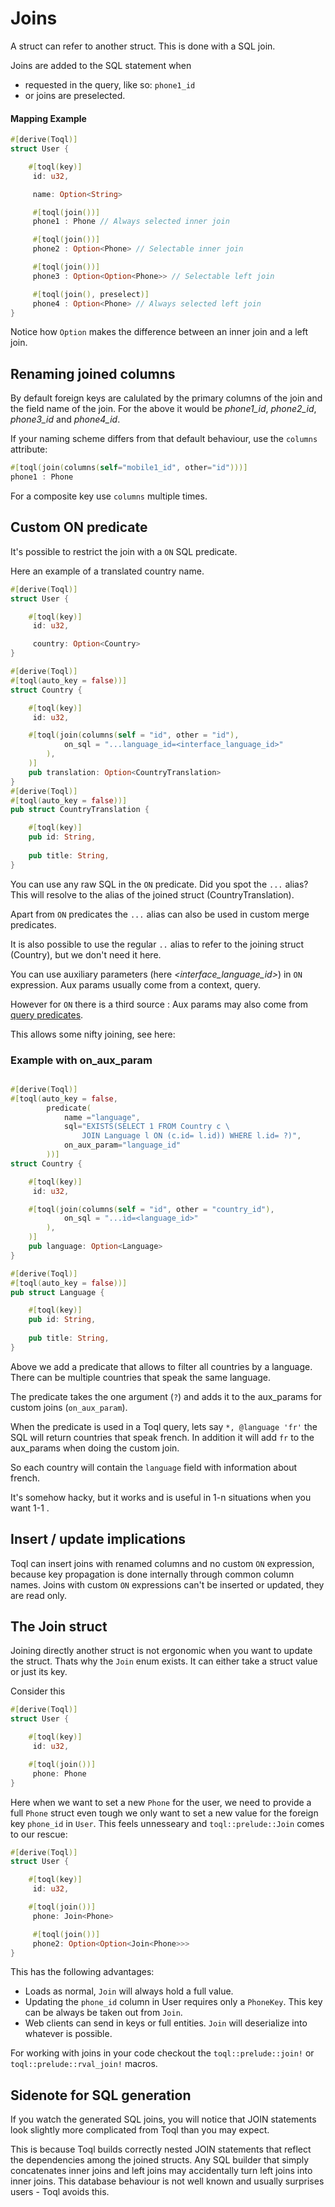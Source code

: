 
# Joins
A struct can refer to another struct. This is done with a SQL join. 

Joins are added to the SQL statement when
- requested in the query, like so: `phone1_id`
- or joins are preselected.


#### Mapping Example

```rust
#[derive(Toql)]
struct User {

	#[toql(key)]
	 id: u32,	

	 name: Option<String>

	 #[toql(join())]  
	 phone1 : Phone // Always selected inner join

	 #[toql(join())]  
	 phone2 : Option<Phone> // Selectable inner join

	 #[toql(join())]  
	 phone3 : Option<Option<Phone>> // Selectable left join

	 #[toql(join(), preselect)]  
	 phone4 : Option<Phone> // Always selected left join
}
```
Notice how `Option` makes the difference between an inner join and a left join.

## Renaming joined columns
By default foreign keys are calulated by the primary columns of the join and the field name of the join.
For the above it would be *phone1_id*, *phone2_id*, *phone3_id* and *phone4_id*.


If your naming scheme differs from that default behaviour, use the `columns` attribute:
```rust
#[toql(join(columns(self="mobile1_id", other="id")))]  
phone1 : Phone 
```

For a composite key use `columns` multiple times.


## Custom ON predicate

It's possible to restrict the join with a `ON` SQL predicate. 

Here an example of a translated country name. 

```rust
#[derive(Toql)]
struct User {

	#[toql(key)]
	 id: u32,	

	 country: Option<Country>
}

#[derive(Toql)]
#[toql(auto_key = false))]
struct Country {

	#[toql(key)]
	 id: u32,	

	#[toql(join(columns(self = "id", other = "id"), 
			on_sql = "...language_id=<interface_language_id>"
        ),
    )]
    pub translation: Option<CountryTranslation>
}
#[derive(Toql)]
#[toql(auto_key = false))]
pub struct CountryTranslation {

    #[toql(key)]
    pub id: String,
    
    pub title: String,
}
```
You can use any raw SQL in the `ON` predicate. Did you spot the `...` alias? 
This will resolve to the alias of the joined struct (CountryTranslation). 

Apart from `ON` predicates the `...` alias can also be used in custom merge predicates.

It is also possible to use the regular `..` alias to refer to the joining struct (Country), but we don't need it here.

You can use auxiliary parameters (here *<interface_language_id>*) in `ON` expression. 
Aux params usually come from a context, query.

However for `ON` there is a third source : Aux params may also come from [query predicates](10-predicates.md).

This allows some nifty joining, see here:

### Example with on_aux_param
```rust

#[derive(Toql)]
#[toql(auto_key = false, 
		predicate(
			name ="language", 
			sql="EXISTS(SELECT 1 FROM Country c \
				JOIN Language l ON (c.id= l.id)) WHERE l.id= ?)", 
			on_aux_param="language_id"
		))]
struct Country {

	#[toql(key)]
	 id: u32,	

	#[toql(join(columns(self = "id", other = "country_id"), 
			on_sql = "...id=<language_id>"
        ),
    )]
    pub language: Option<Language>
}

#[derive(Toql)]
#[toql(auto_key = false))]
pub struct Language {

    #[toql(key)]
    pub id: String,
    
    pub title: String,
}
```

Above we add a predicate that allows to filter all countries by a language.
There can be multiple countries that speak the same language.

The predicate takes the one argument (`?`) and adds it to the aux_params for custom joins (`on_aux_param`). 

When the predicate is used in a Toql query, lets say  `*, @language 'fr'` the SQL will return  countries that speak french.
In addition it will add `fr` to the aux_params when doing the custom join.  

So each country will contain the `language` field with information about french.

It's somehow hacky, but it works and is useful in 1-n situations when you want 1-1 .


## Insert / update implications

Toql can insert joins with renamed columns and no custom `ON` expression, 
because key propagation is done internally through common column names.
Joins with custom `ON` expressions can't be inserted or updated, they are read only.




## The Join struct
Joining directly another struct is not ergonomic when you want to update the struct. 
Thats why the `Join` enum exists. It can either take a struct value or just its key.

Consider this

```rust
#[derive(Toql)]
struct User {

	#[toql(key)]
	 id: u32,	

	#[toql(join())]
	 phone: Phone
}
```

Here when we want to set a new `Phone` for the user, we need to provide a full `Phone` struct
even tough we only want to set a new value for the foreign key `phone_id` in `User`.
This feels unnesseary and `toql::prelude::Join` comes to our rescue:

```rust
#[derive(Toql)]
struct User {

	#[toql(key)]
	 id: u32,	

	#[toql(join())]
	 phone: Join<Phone>

	 #[toql(join())]
	 phone2: Option<Option<Join<Phone>>>
}
```

This has the following advantages:
 - Loads as normal, `Join` will always hold a full value.
 - Updating the `phone_id` column in User requires only a `PhoneKey`.
   This key can be always be taken out from `Join`.
 - Web clients can send in keys or full entities. `Join` will deserialize into whatever is possible.
  
For working with joins in your code checkout the `toql::prelude::join!` or `toql::prelude::rval_join!` macros.


## Sidenote for SQL generation

If you watch the generated SQL joins, you will notice that JOIN statements look slightly more complicated from Toql than you may expect.

This is because Toql builds correctly nested JOIN statements that reflect the dependencies among the joined structs. Any SQL builder that simply concatenates inner joins and left joins may accidentally turn left joins into inner joins. This database behaviour is not well known and usually surprises users - Toql avoids this.








